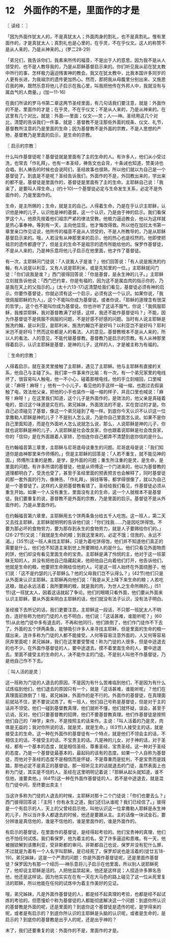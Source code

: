 # 12　外面作的不是，里面作的才是



〖 读经： 〗

「因为外面作犹太人的，不是真犹太人；外面肉身的割礼，也不是真割礼。惟有里面作的，才是真犹太人；真割礼也是心里的，在乎灵，不在乎仪文。这人的称赞不是从人来的，乃是从神来的。」(罗二28-29)

「弟兄们，我告诉你们，我素来所传的福音，不是出于人的意思。因为我不是从人领受的，也不是人教导我的，乃是从耶稣基督启示来的。你们听见我从前在犹太教中所行的事，怎样极力逼迫残害神的教会。我又在犹太教中，比我本国许多同岁的人更有长进，为我祖宗的遗传更加热心。然而，那把我从母腹里分别出来、又施恩召我的神，既然乐意将他儿子启示在我心里，叫我把他传在外邦人中，我就没有与属血气的人商量。」(加一11-16)

在我们所读的罗马书第二章这两节圣经里面，有几句话我们要注意，就是：外面作的不是，里面作的才是；在乎灵，不在乎仪文；不是从人来的，乃是从神来的。在这里有几个对比，就是：外面──里面；仪文──灵；人──神。圣经用这几个对比，清楚的告诉我们一件事，就是：基督教不是注那些外面的规条、仪文、礼节，基督教所注意的乃是里面的生命；因为基督教不是外面的宗教，不是人思想的产物，基督教乃是里面的启示，是生命的宗教。



〖 启示的宗教 〗

什么叫作基督徒呢？基督徒就是里面有了主的生命的人。有许多人，他们从小受过洗，也常去「作礼拜」，也有一本圣经，祷告文也会背，十条诫也知道，赞美诗也会唱，别人祷告的时候也会说阿们，圣经故事也很熟，所以他们就以为自己是一个基督徒了。到底是不是呢？圣经告诉我们，外面作的不是，外回教出来的，学出来的都不是。基督徒是里面作的，基督徒是里面有了主的生命。主耶稣自己说：「我来了，是要叫人得生命。」(约十10)一个基督徒必定与生命发生关系，必定不是外面作的，乃是里面作的。

生命，是主所赐的；生命，就是主的自己。人得着生命，乃是在乎认识主耶稣，认识他是神的儿子，认识他是神的基督。这一个认识，乃是由于神的启示。我们看保罗这个人，他原先按着他们祖宗严紧的律法受教，他极力逼迫教会，他以为这样就是热心事奉神。等到有一天，主向他显现，他才悔改得救。所以他在加拉太书第一章里亲口作见证说，他所传的福音不是从人领受的，不是人所教导的，乃是从耶稣基督启示来的。哦，人若没有从神那里来的启示，他的热心也是枉然的。他即使把祖宗的遗传都遵守了，但是主的生命不是祖宗的遗传所能给他的。保罗作基督徒，不是从人来的，乃是神乐意将他儿子启示在他里面，他才作了基督徒。

有一次，主耶稣问门徒说：「人说我人子是谁？」他们回答说：「有人说是施洗的约翰，有人说是以利亚，又有人说是耶利米，或是先知里的一位。」主耶稣就问门徒：「你们说我是谁？」西门彼得回答说：「你是基督，是永生神的儿子。」主耶稣立刻就告诉他说：「西门巴约拿，你是有福的，因为这不是属血肉的指示你的，乃是我在天上的父指示的。」(太十六13-17)这清楚给我们看见，基督徒必须有神的启示。你要作基督徒，你就必须有这一个启示，必须有这一个认识。如果你说，「我很佩服耶稣的为人」，这个不能叫你成为基督徒。或者你说，「耶稣的道理含有很深的哲学」，这个也不能叫你成为基督徒。你也许听了这话不服气，你说：「我佩服耶稣，我推崇耶稣，我对基督教满了好感，这样，我还不能作基督徒吗？」不能，因为作基督徒不是佩服不佩服的问题，不是好感不好感的问题。当时有人说主耶稣是施洗约翰，是以利亚，是耶利米，施洗约翰岂不是好吗？以利亚岂不是好吗？耶利米岂不是好吗？然而这些都是人的看法、人的意见。基督教根本不是从人来的，所以人的看法、人的意见，不能代替基督教。基督教乃是启示的宗教。有人从神那里得着启示，认识主耶稣是基督，是神的儿子，这样的人，才是被主称为有福的。



〖 生命的宗教 〗

人得着启示，就在圣灵里接触了主耶稣，遇见了主耶稣。他与主耶稣有直接的关系，他自己与主碰了头。我们拿一件事来作比喻：有一次，有一个弟兄家里的电线坏了，很容易叫人触电，他一不小心，碰着那根电线，他的手立刻缩回，口里喊说：「麻呀！麻呀！」他有一个小儿子，看见他的手这样一碰一缩，也跑过去假装触了电，效法他父亲，把他的小手也装作一碰一缩的样子，并且口里也喊说：「麻呀！麻呀！」在这里我们知道，这个儿子是外面作的，是效法的，他父亲是真碰着电的，尝过这个味道是实在的。弟兄姊妹，外面效法的不是，实在尝过的才是。你自己必须碰见了基督，像这一个弟兄碰到了电一样。到底你今天认识不认识这一位拿撒勒人耶稣是神的儿子？不是别人怎么说，乃是你自己里面怎么说。如果不是你自己里面知道，而是在外面听人怎么说就怎么说，那么，人说耶稣是神的儿子，你就也说耶稣是神的儿子，人说耶稣是社会改良家，你也跟着说耶稣是社会改良家，你的「信仰」是在外面跟着人家转，恐怕连你自己都弄不清楚到底你信的是什么。

在约翰福音第三章里，主耶稣与尼哥底母谈重生的问题。尼哥底母是说：「我们知道你是由神那里来作师傅的。」但是主耶稣的回答是：「人若不重生，就不能见神的国。」师傅所注重的是教，是学，是外面的问题；重生所注重的是灵，是生命，是里面的问题。有许多所谓的基督徒，他是从师傅这一个门进来的，他以为基督教的道理都明白了，受洗也受了，甚至于圣经里面的预表预言也会解释了，同时基督徒的那一套外面的行为，像祷告、「作礼拜」、捐钱等等，都学得很像了，就以为自己是一个基督徒了。这样的人是把基督教看错了。圣经给我们看见，作基督徒必须从重生开始。如果一个人没有重生，里面没有主的生命，这一个人就根本不是基督徒。我们要重复的说，基督教不是外面的宗教，乃是里面的启示。基督徒不是从外面作的，乃是从里面作的。

在约翰福音第六章里，主耶稣用五个饼两条鱼分给五千人吃饱。这一班人，第二天又去找主耶稣，主耶稣就明明的告诉他们说：「你们找我……乃是因吃饼得饱。不要为那必坏的食物劳力，要为那存到永生的食物劳力，就是人子要赐给你们的。」(26-27节)又说：「我就是生命的粮；到我这里来的，必定不饿；信我的，永远不渴。」(35节)这一班人来找主耶稣，只是为着吃饼得饱，他们并不知道他们真正的需要是什么，他们也不知道主来到世上所要赐给人的是什么。他们只看见外面物质的饼，他们却没有看见里面生命的宝贵。主耶稣是满了怜悯的主，他对于这一班蒙昧无知的人，并没有把他自己隐藏起来，他把他自己向着他们打开，他告诉他们，他就是生命的粮，他要把生命赐给信他的人。可是这一班人始终在外面绕圈子，他们说：「这不是约瑟的儿子耶稣么？他的父母我们岂不认得么？」(42节)他们只是从外面来认识主耶稣。主耶稣再向他们说：「我是从天上降下来生命的粮；人若吃这粮，就必永远活着；我所要赐的粮，就是我的肉，为世人之生命所赐的。」(51节)这一班犹太人，因着这话就起了争论。他们的眼睛只看外面，他们要从外面来认识主耶稣，要从外面来明白主耶稣的话，他们就没有法子认识，没有法子明白。

圣经接下去所记的话，我们更要注意。主耶稣这一段话，不只那一班犹太人不明白，连好些称为他的门徒的人也不明白，他们说：「这话甚难，谁能听呢？」(60节)从此他门徒中多有退去的，不再和他同行。他们跌倒了，他们作门徒作不下去了。外面的五个饼两条鱼，能够吸引许多人来寻找主耶稣，但是里面的生命的粮一摆出来，连许多称为门徒的人都不能接受。人何等容易注意外面的，人又何等容易厌弃里面呢！弟兄姊妹，我们在这里要受警戒！称为门徒的人很多，但是中途退去的也不少。在外面作基督徒的人，要中途退去。摸不着里面生命的人，要中途退去。里面不接受主的生命的人，决不能作主的门徒。不是别人叫他不作基督徒，乃是他自己作不下去。



〖 叫人活的是灵 〗

这一班称为门徒的人退去的原因，不是因为有什么苦难临到他们，不是因为有什么试炼临到他们，他们退去的原因只有一个，就是「这话甚难，谁能听呢」？他们在真理面前跌倒了！哦，弟兄姊妹，外面作的是不行的。外面作的基督徒，在真理面前就站不住，更不要说试炼了。有一班人，他们自己号称是基督徒，但是对于主的话并不领受。他们一碰到基督教真理，他们就听不懂，他们就怀疑，误会，甚至于讥诮，反对。他们只要基督教的招牌，他们不要基督教真理。他们作基督徒是按照他们自己的「神学」来作，不是按照主的话来作。主说：「叫人活着的乃是灵，肉体是无益的；我对你所说的话，就是灵，就是生命。」(63节)人接受主的话，就是接受主的生命。这一种在外面作的基督徒有一个特点，就是他们不领会主的话，不相信主的话，不接受主的话，不宝贵主的话。凡是神的儿女，对于神的话，对于圣经，都有一个基本的态度，就是相信圣经，尊重圣经，宝贵圣经。这一种对于圣经的态度，乃是一个基督徒最基本的，最起码的该有的态度。如果一个人自称为基督徒，而他对于圣经的态度不是相信而是怀疑，不是尊重而是批判，不是宝贵而是践踏，那他必定不是真正的基督徒。那一班听见主的话就退去的门徒，虽然表面上也称为门徒，其实是不信的人。圣经在这里明明记着说：「耶稣从起头就知道，谁不信他，谁要卖他。」(64节)这一种在外面作基督徒的人，若不是中途退去，就是混在门徒中间，至终要出卖主！

当这许多称为门徒的人退去的时候，主耶稣对那十二个门徒说：「你们也要去么？」西门彼得回答说：「主阿！你有永生之道，我们还归从谁呢？我们已经信了。」彼得是一个有启示的人，天上的父曾经启示他，叫他认识这一位拿撒勒人耶稣是永生神的儿子，所以当许多人都退去的时候，他还是要跟从主。主的话像一块试金石，要分辨谁是真信他的，谁是不信他的，谁是里面作的，谁是外面作的。

有启示的基督徒，在里面作的基督徒，是经得起考验的。他们宝贵神的真理，他们也不怕任何试炼。我们看保罗，他为着主的名，受了许多逼迫和患难。有一天，他被捆锁解到该撒利亚，受非斯都的审问。非斯都自己也说，保罗并没有犯什么罪，不过就是为着有一个人名字叫耶稣，是已经死了，保罗却说也是活着的(徒廿五18-19)。弟兄姊妹，这是一个严肃的问题：你是外面作基督徒呢，还是里面作基督徒？保罗因为有那一个经历──神乐意将儿子启示在他里面，所以别人说耶稣死了，他却说主耶稣是活的。人把他监禁起来，他还是这样说；人捏造许多罪名告他，他还是这样说。因为他实实在在有一天在大马色的路上碰见了这一位从死里复活的耶稣，所以他能在任何的试炼中为着主作美好的见证。

哦，弟兄姊妹，凡是外面作基督徒的人，都是经不起真理的考验，也都是经不起试炼的考验的。但愿憧蚧个称为基督徒的人都能彻底解决这一个问题：到底你所认识的基督教是外面的呢，还是里面的？到底你这个基督徒是遗传的呢，是学得来的呢，或者是有启示的？到底你所认识的主耶稣是头脑的认识呢，或者是生命的，是启示的？到底你的基督教是出乎人的呢，还是出乎神的？

末了，我们还要重复的说：外面作的不是，里面作的才是。

